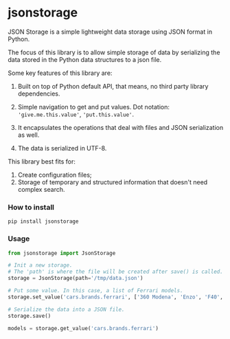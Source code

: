 # jsonstorage

JSON Storage is a simple lightweight data storage using JSON format in Python.

The focus of this library is to allow simple storage of data by serializing the data stored in the Python data structures to a json file.

Some key features of this library are:

1. Built on top of Python default API, that means, no third party library dependencies.

2. Simple navigation to get and put values. Dot notation: `'give.me.this.value'`, `'put.this.value'`.

3. It encapsulates the operations that deal with files and JSON serialization as well.

4. The data is serialized in UTF-8.

This library best fits for:

1. Create configuration files;
2. Storage of temporary and structured information that doesn't need complex search.

### How to install

`pip install jsonstorage`

### Usage

```python
from jsonstorage import JsonStorage

# Init a new storage. 
# The 'path' is where the file will be created after save() is called.
storage = JsonStorage(path='/tmp/data.json')

# Put some value. In this case, a list of Ferrari models.
storage.set_value('cars.brands.ferrari', ['360 Modena', 'Enzo', 'F40', 'F50'])

# Serialize the data into a JSON file.
storage.save()

models = storage.get_value('cars.brands.ferrari')
```